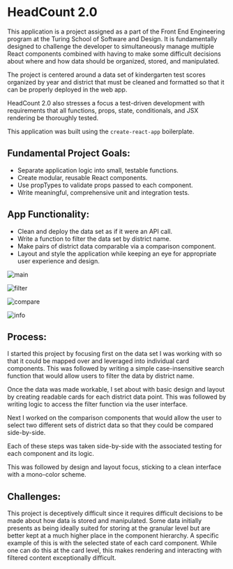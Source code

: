 # HeadCount 2.0

This application is a project assigned as a part of the Front End Engineering program at the Turing School of Software and Design. It is fundamentally designed to challenge the developer to simultaneously manage multiple React components combined with having to make some difficult decisions about where and how data should be organized, stored, and manipulated.

The project is centered around a data set of kindergarten test scores organized by year and district that must be cleaned and formatted so that it can be properly deployed in the web app.

HeadCount 2.0 also stresses a focus a test-driven development with requirements that all functions, props, state, conditionals, and JSX rendering be thoroughly tested.

This application was built using the `create-react-app` boilerplate. 

## Fundamental Project Goals: 

* Separate application logic into small, testable functions.
* Create modular, reusable React components.
* Use propTypes to validate props passed to each component.
* Write meaningful, comprehensive unit and integration tests.

## App Functionality: 

* Clean and deploy the data set as if it were an API call.
* Write a function to filter the data set by district name.
* Make pairs of district data comparable via a comparison component.
* Layout and style the application while keeping an eye for appropriate user experience and design.

![main](https://user-images.githubusercontent.com/29719272/46584808-2f3e1a80-ca25-11e8-9e4a-0b65bdb2e149.png)

![filter](https://user-images.githubusercontent.com/29719272/46584806-2f3e1a80-ca25-11e8-9032-1bda90ffad46.png)

![compare](https://user-images.githubusercontent.com/29719272/46584805-2f3e1a80-ca25-11e8-86fa-f9f156ecc834.png)

![info](https://user-images.githubusercontent.com/29719272/46584807-2f3e1a80-ca25-11e8-9491-828aec9abe0c.png)


## Process:

I started this project by focusing first on the data set I was working with so that it could be mapped over and leveraged into individual card components. This was followed by writing a simple case-insensitive search function that would allow users to filter the data by district name. 

Once the data was made workable, I set about with basic design and layout by creating readable cards for each district data point. This was followed by writing logic to access the filter function via the user interface.

Next I worked on the comparison components that would allow the user to select two different sets of district data so that they could be compared side-by-side.

Each of these steps was taken side-by-side with the associated testing for each component and its logic.

This was followed by design and layout focus, sticking to a clean interface with a mono-color scheme.

## Challenges:

This project is deceptively difficult since it requires difficult decisions to be made about how data is stored and manipulated. Some data initially presents as being ideally suited for storing at the granular level but are better kept at a much higher place in the component hierarchy. A specific example of this is with the selected state of each card component. While one can do this at the card level, this makes rendering and interacting with filtered content exceptionally difficult.
